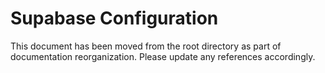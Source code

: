 # Supabase Configuration

This document has been moved from the root directory as part of documentation reorganization. Please update any references accordingly.